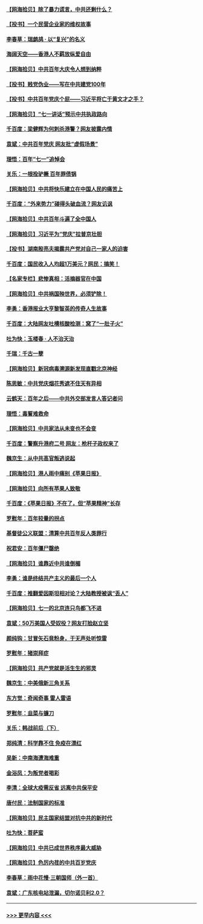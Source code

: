 #### [【网海拾贝】除了暴力谎言，中共还剩什么？](../pages/nsc993/n13071082.md?t=07070501) 
#### [【投书】一个民营企业家的维权故事](../pages/nsc993/n13070932.md?t=07070501) 
#### [李春草：瑞鹧鸪 · 以“复兴”的名义](../pages/nsc993/n13069984.md?t=07070501) 
#### [海阔天空——香港人不羁放纵爱自由](../pages/nsc993/n13069407.md?t=07070501) 
#### [【网海拾贝】中共百年大庆令人想到纳粹](../pages/nsc993/n13068483.md?t=07070501) 
#### [【投书】贱党伪业——写在中共建党100年](../pages/nsc993/n13067843.md?t=07070501) 
#### [【投书】中共百年党庆个屁——习近平将亡于黄文才之手？](../pages/nsc993/n13067425.md?t=07070501) 
#### [【网海拾贝】“七一讲话”预示中共执政路向](../pages/nsc993/n13066434.md?t=07070501) 
#### [千百度：梁健辉为何刺杀港警？网友披露内情](../pages/nsc993/n13066979.md?t=07070501) 
#### [袁斌：中共百年党庆 网友批“虚假场景”](../pages/nsc993/n13066385.md?t=07070501) 
#### [理悟：百年“七一”追悼会](../pages/nsc993/n13066106.md?t=07070501) 
#### [关乐：一根拴驴橛 百年罪债锅](../pages/nsc993/n13066089.md?t=07070501) 
#### [【网海拾贝】中共将快乐建立在中国人民的痛苦上](../pages/nsc993/n13064939.md?t=07070501) 
#### [千百度：“外来势力”碰得头破血流？网友讥讽](../pages/nsc993/n13064878.md?t=07070501) 
#### [【网海拾贝】中共百年斗遍了全中国人](../pages/nsc993/n13060020.md?t=07070501) 
#### [【网海拾贝】习近平为“党庆”拉普京壮胆](../pages/nsc993/n13057781.md?t=07070501) 
#### [【投书】湖南殷亮夫揭露共产党对自己一家人的迫害](../pages/nsc993/n13057744.md?t=07070501) 
#### [千百度：国民收入人均超1万美元？网民：搞笑！](../pages/nsc993/n13057692.md?t=07070501) 
#### [【名家专栏】悲惨真相：活摘器官在中国](../pages/nsc993/n13056611.md?t=07070501) 
#### [【网海拾贝】中共祸国殃世界，必须铲除！](../pages/nsc993/n13056011.md?t=07070501) 
#### [李勇：香港报业大亨黎智英的传奇人生故事](../pages/nsc993/n13055258.md?t=07070501) 
#### [千百度：大陆网友吐槽核酸检测：窝了“一肚子火”](../pages/nsc993/n13055194.md?t=07070501) 
#### [吐为快：玉楼春 · 人不治天治](../pages/nsc993/n13054028.md?t=07070501) 
#### [千瑞：千古一孽](../pages/nsc993/n13054016.md?t=07070501) 
#### [【网海拾贝】新冠病毒溯源新发现直戳北京神经](../pages/nsc993/n13052425.md?t=07070501) 
#### [陈思敏：中共党庆烟花秀遮不住天有异相](../pages/nsc993/n13052020.md?t=07070501) 
#### [云鹤天：百年之后——中共外交部发言人答记者问](../pages/nsc993/n13051604.md?t=07070501) 
#### [理悟：毒誓难救命](../pages/nsc993/n13051601.md?t=07070501) 
#### [【网海拾贝】中共家法从未变也不会变](../pages/nsc993/n13050366.md?t=07070501) 
#### [千百度：警察升港府二号 网友：枪杆子政权来了](../pages/nsc993/n13050261.md?t=07070501) 
#### [魏京生：从中共高官叛逃说起](../pages/nsc993/n13048997.md?t=07070501) 
#### [【网海拾贝】港人雨中痛别《苹果日报》](../pages/nsc993/n13048941.md?t=07070501) 
#### [【网海拾贝】向所有苹果人致敬](../pages/nsc993/n13046795.md?t=07070501) 
#### [千百度：《苹果日报》不在了，但“苹果精神”长存](../pages/nsc993/n13046703.md?t=07070501) 
#### [罗慰年：百年较量的拐点](../pages/nsc993/n13046542.md?t=07070501) 
#### [基督徒公义联盟：清算中共百年反人类罪行](../pages/nsc993/n13046499.md?t=07070501) 
#### [祝君安：百年僵尸罄绝](../pages/nsc993/n13045595.md?t=07070501) 
#### [【网海拾贝】谁靠近中共谁倒楣](../pages/nsc993/n13044667.md?t=07070501) 
#### [李勇：谁是终结共产主义的最后一个人](../pages/nsc993/n13044397.md?t=07070501) 
#### [千百度：推翻爱因斯坦相对论？大陆教授被讽“丢人”](../pages/nsc993/n13043908.md?t=07070501) 
#### [【网海拾贝】七一的北京连只鸟都飞不进](../pages/nsc993/n13041377.md?t=07070501) 
#### [袁斌：50万美国人受奴役？网友打脸赵立坚](../pages/nsc993/n13041330.md?t=07070501) 
#### [颜纯钩：甘冒矢石竟粉身，于无声处听惊雷](../pages/nsc993/n13041140.md?t=07070501) 
#### [罗慰年：猪崇拜症](../pages/nsc993/n13041071.md?t=07070501) 
#### [【网海拾贝】共产党就是活生生的邪灵](../pages/nsc993/n13036627.md?t=07070501) 
#### [魏京生：中美俄新三角关系](../pages/nsc993/n13035986.md?t=07070501) 
#### [东方觉：奇闻奇事 雷人雷语](../pages/nsc993/n13035878.md?t=07070501) 
#### [罗慰年：韭菜与镰刀](../pages/nsc993/n13034374.md?t=07070501) 
#### [关乐：韩战前后（下）](../pages/nsc993/n13034113.md?t=07070501) 
#### [郑纯清：科学靠不住 免疫在漂红](../pages/nsc993/n13034093.md?t=07070501) 
#### [吴新：中南海遭海难重](../pages/nsc993/n13034084.md?t=07070501) 
#### [金浴凤：为叛党者喝彩](../pages/nsc993/n13034058.md?t=07070501) 
#### [李清：全球大疫需反省 远离中共保平安](../pages/nsc993/n13033784.md?t=07070501) 
#### [唐付民：法制国家的标准](../pages/nsc993/n13032944.md?t=07070501) 
#### [【网海拾贝】民主国家结盟对抗中共的新时代](../pages/nsc993/n13031717.md?t=07070501) 
#### [吐为快：菩萨蛮](../pages/nsc993/n13030033.md?t=07070501) 
#### [【网海拾贝】中共已成世界秩序最大威胁](../pages/nsc993/n13028138.md?t=07070501) 
#### [【网海拾贝】色厉内荏的中共百岁党庆](../pages/nsc993/n13025582.md?t=07070501) 
#### [李春草：雨中花慢‧三朝国师（外一首）](../pages/nsc993/n13025567.md?t=07070501) 
#### [袁斌：广东核电站泄漏，切尔诺贝利2.0？](../pages/nsc993/n13025475.md?t=07070501) 

----
#### [ >>> 更早内容 <<< ](../indexes/nsc993-earlier.md)
